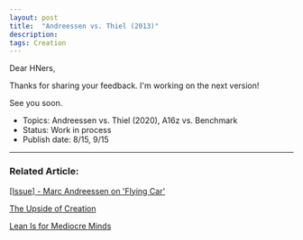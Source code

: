 ```yaml
---
layout: post
title:  "Andreessen vs. Thiel (2013)"
description: 
tags: Creation
---
```


Dear HNers, 

Thanks for sharing your feedback. I'm working on the next version! 

See you soon.

- Topics: Andreessen vs. Thiel (2020), A16z vs. Benchmark
- Status: Work in process 
- Publish date: 8/15, 9/15

---

### Related Article: 

[[Issue] - Marc Andreessen on 'Flying Car'](https://allenleein.github.io/2020/03/11/pmarca-flying-car.html)

[The Upside of Creation](https://allenleein.github.io/2019/06/11/gamesthoery1.html)

[Lean Is for Mediocre Minds](https://allenleein.github.io/2019/12/06/lean-mediocre.html)